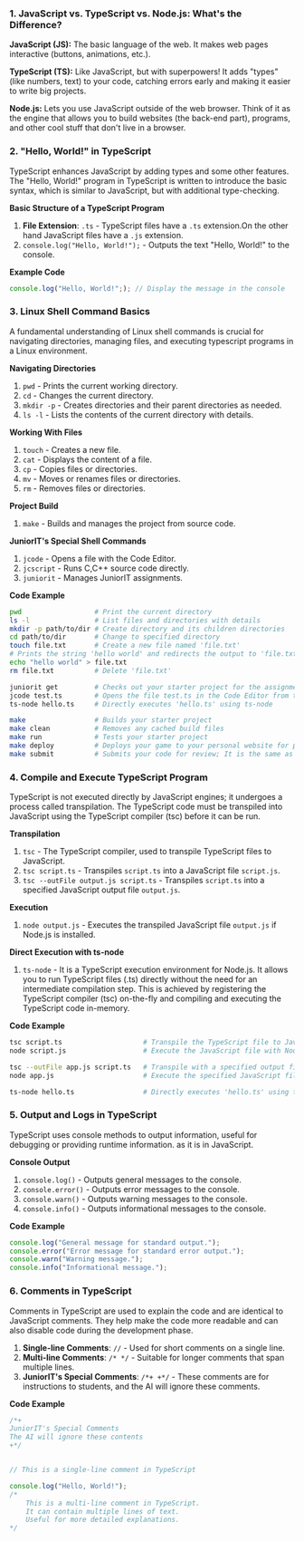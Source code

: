 ### 1. JavaScript vs. TypeScript vs. Node.js: What's the Difference?

**JavaScript (JS):** The basic language of the web. It makes web pages interactive (buttons, animations, etc.).

**TypeScript (TS):** Like JavaScript, but with superpowers! It adds "types" (like numbers, text) to your code, catching errors early and making it easier to write big projects.

**Node.js:**  Lets you use JavaScript outside of the web browser. Think of it as the engine that allows you to build websites (the back-end part),  programs, and other cool stuff that don't live in a browser. 

### 2. "Hello, World!" in TypeScript
TypeScript enhances JavaScript by adding types and some other features. The "Hello, World!" program in TypeScript is written to introduce the basic syntax, which is similar to JavaScript, but with additional type-checking.

**Basic Structure of a TypeScript Program**
1. **File Extension**: `.ts` - TypeScript files have a `.ts` extension.On the other hand JavaScript files have a `.js` extension.
2. `console.log("Hello, World!");` - Outputs the text "Hello, World!" to the console.

**Example Code**
```typescript
console.log("Hello, World!";); // Display the message in the console
```

### 3. Linux Shell Command Basics
A fundamental understanding of Linux shell commands is crucial for navigating directories, managing files, and executing typescript programs in a Linux environment.

**Navigating Directories**
1. `pwd` - Prints the current working directory.
2. `cd` - Changes the current directory.
3. `mkdir -p` - Creates directories and their parent directories as needed.
4. `ls -l` - Lists the contents of the current directory with details.

**Working With Files**
1. `touch` - Creates a new file.
2. `cat` - Displays the content of a file.
3. `cp` - Copies files or directories.
4. `mv` - Moves or renames files or directories.
5. `rm` - Removes files or directories.

**Project Build**
1. `make` - Builds and manages the project from source code.

**JuniorIT's Special Shell Commands**

1. `jcode` - Opens a file with the Code Editor.
2. `jcscript` - Runs C,C++ source code directly.
3. `juniorit` - Manages JuniorIT assignments.

**Code Example**
```sh
pwd                  # Print the current directory
ls -l                # List files and directories with details
mkdir -p path/to/dir # Create directory and its children directories
cd path/to/dir       # Change to specified directory
touch file.txt       # Create a new file named 'file.txt'
# Prints the string 'hello world' and redirects the output to 'file.txt'
echo "hello world" > file.txt      
rm file.txt          # Delete 'file.txt'

juniorit get         # Checks out your starter project for the assignment
jcode test.ts        # Opens the file test.ts in the Code Editor from the terminal
ts-node hello.ts     # Directly executes 'hello.ts' using ts-node

make                 # Builds your starter project
make clean           # Removes any cached build files
make run             # Tests your starter project
make deploy          # Deploys your game to your personal website for public access
make submit          # Submits your code for review; It is the same as the command `juniorit submit`
```

### 4. Compile and Execute TypeScript Program
TypeScript is not executed directly by JavaScript engines; it undergoes a process called transpilation. The TypeScript code must be transpiled into JavaScript using the TypeScript compiler (tsc) before it can be run.

**Transpilation**
1. `tsc` - The TypeScript compiler, used to transpile TypeScript files to JavaScript.
2. `tsc script.ts` - Transpiles `script.ts` into a JavaScript file `script.js`.
3. `tsc --outFile output.js script.ts` - Transpiles `script.ts` into a specified JavaScript output file `output.js`.

**Execution**
1. `node output.js` - Executes the transpiled JavaScript file `output.js` if Node.js is installed.

**Direct Execution with ts-node**
1. `ts-node` - It is a TypeScript execution environment for Node.js. It allows you to run TypeScript files (.ts) directly without the need for an intermediate compilation step. This is achieved by registering the TypeScript compiler (tsc) on-the-fly and compiling and executing the TypeScript code in-memory.

**Code Example**
```bash
tsc script.ts                    # Transpile the TypeScript file to JavaScript.
node script.js                   # Execute the JavaScript file with Node.js.

tsc --outFile app.js script.ts   # Transpile with a specified output filename.
node app.js                      # Execute the specified JavaScript file.

ts-node hello.ts                 # Directly executes 'hello.ts' using ts-node
```

### 5. Output and Logs in TypeScript
TypeScript uses console methods to output information, useful for debugging or providing runtime information. as it is in JavaScript.   

**Console Output**
1. `console.log()` - Outputs general messages to the console.
2. `console.error()` - Outputs error messages to the console.
3. `console.warn()` - Outputs warning messages to the console.
4. `console.info()` - Outputs informational messages to the console.

**Code Example**
```typescript
console.log("General message for standard output.");
console.error("Error message for standard error output.");
console.warn("Warning message.");
console.info("Informational message.");
```

### 6. Comments in TypeScript
Comments in TypeScript are used to explain the code and are identical to JavaScript comments. They help make the code more readable and can also disable code during the development phase.

1. **Single-line Comments**: `//` - Used for short comments on a single line.
2. **Multi-line Comments**: `/* */` - Suitable for longer comments that span multiple lines.
3. **JuniorIT's Special Comments**: `/*+ +*/` - These comments are for instructions to students, and the AI will ignore these comments.


**Code Example**


```typescript
/*+ 
JuniorIT's Special Comments
The AI will ignore these contents
+*/


// This is a single-line comment in TypeScript

console.log("Hello, World!");
/*
    This is a multi-line comment in TypeScript.
    It can contain multiple lines of text.
    Useful for more detailed explanations.
*/
```